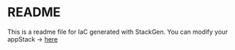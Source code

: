 # README
This is a readme file for IaC generated with StackGen.
You can modify your appStack -> [here](http://main.dev.stackgen.com/appstacks/1d2e015e-2e97-427d-b8bb-c7ab267dfc14)
